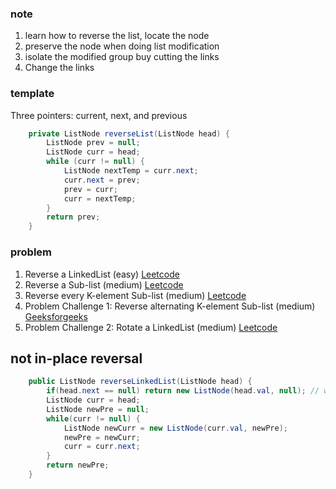 ### note

1. learn how to reverse the list, locate the node
2. preserve the node when doing list modification
3. isolate the modified group buy cutting the links
4. Change the links



### template

Three pointers: current, next, and previous

```java
    private ListNode reverseList(ListNode head) {
        ListNode prev = null;
        ListNode curr = head;
        while (curr != null) {
            ListNode nextTemp = curr.next;
            curr.next = prev;
            prev = curr;
            curr = nextTemp;
        }
        return prev;
    }
```



### problem 

1. Reverse a LinkedList (easy) [Leetcode](https://leetcode.com/problems/reverse-linked-list/)
2. Reverse a Sub-list (medium) [Leetcode](https://leetcode.com/problems/reverse-linked-list-ii/)
3. Reverse every K-element Sub-list (medium) [Leetcode](https://leetcode.com/problems/reverse-nodes-in-k-group/)
4. Problem Challenge 1: Reverse alternating K-element Sub-list (medium) [Geeksforgeeks](https://www.geeksforgeeks.org/reverse-alternate-k-nodes-in-a-singly-linked-list/)
5. Problem Challenge 2: Rotate a LinkedList (medium) [Leetcode](https://leetcode.com/problems/rotate-list/)

## not in-place reversal

```java
    public ListNode reverseLinkedList(ListNode head) {
        if(head.next == null) return new ListNode(head.val, null); // when there is only one node
        ListNode curr = head;
        ListNode newPre = null;
        while(curr != null) {
            ListNode newCurr = new ListNode(curr.val, newPre);
            newPre = newCurr;
            curr = curr.next;
        }
        return newPre;
    }
```

